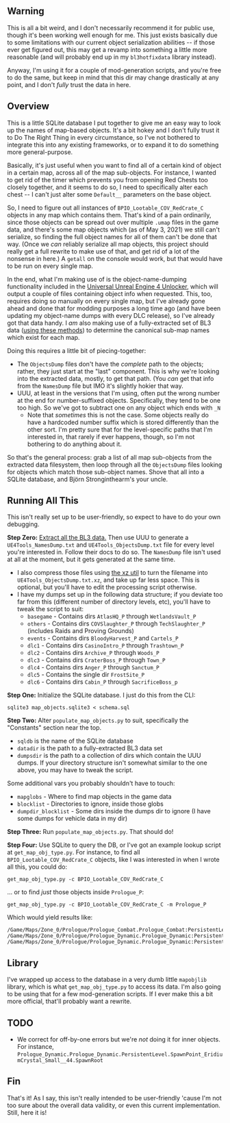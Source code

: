 Warning
-------

This is all a bit weird, and I don't necessarily recommend it for public use,
though it's been working well enough for me.  This just exists basically due
to some limitations with our current object serialization abilities -- if those
ever get figured out, this may get a revamp into something a little more
reasonable (and will probably end up in my `bl3hotfixdata` library instead).

Anyway, I'm using it for a couple of mod-generation scripts, and you're free
to do the same, but keep in mind that this dir may change drastically at any
point, and I don't *fully* trust the data in here.

Overview
--------

This is a little SQLite database I put together to give me an easy way to
look up the names of map-based objects.  It's a bit hokey and I don't
fully trust it to Do The Right Thing in every circumstance, so I've not
bothered to integrate this into any existing frameworks, or to expand it
to do something more general-purpose.

Basically, it's just useful when you want to find all of a certain kind of
object in a certain map, across all of the map sub-objects.  For instance,
I wanted to get rid of the timer which prevents you from opening Red Chests
too closely together, and it seems to do so, I need to specifically alter
each chest -- I can't just alter some `Default__` parameters on the base
object.

So, I need to figure out all instances of `BPIO_Lootable_COV_RedCrate_C`
objects in any map which contains them.  That's kind of a pain ordinarily,
since those objects can be spread out over multiple `.umap` files in the
game data, and there's some map objects which (as of May 3, 2021) we still
can't serialize, so finding the full object names for all of them can't
be done that way.  (Once we *can* reliably serialize all map objects, this
project should really get a full rewrite to make use of that, and get rid
of a lot of the nonsense in here.)  A `getall` on the console would work,
but that would have to be run on every single map.

In the end, what I'm making use of is the object-name-dumping functionality
included in the [Universal Unreal Engine 4 Unlocker](https://framedsc.github.io/GeneralGuides/universal_ue4_consoleunlocker.htm),
which will output a couple of files containing object info when requested.
This, too, requires doing so manually on every single map, but I've already
gone ahead and done that for modding purposes a long time ago (and have
been updating my object-name dumps with every DLC release), so I've already
got that data handy.  I *am* also making use of a fully-extracted set of
BL3 data ([using these methods](https://github.com/BLCM/BLCMods/wiki/Accessing-Borderlands-3-Data))
to determine the canonical sub-map names which exist for each map.

Doing this requires a little bit of piecing-together:

- The `ObjectsDump` files don't have the *complete* path to the objects;
  rather, they just start at the "last" component.  This is why we're
  looking into the extracted data, mostly, to get that path.  (You *can*
  get that info from the `NamesDump` file but IMO it's slightly hokier
  that way.
- UUU, at least in the versions that I'm using, often put the wrong number
  at the end for number-suffixed objects.  Specifically, they tend to
  be one too high.  So we've got to subtract one on any object which
  ends with `_N`
  - Note that *sometimes* this is not the case.  Some objects really do
    have a hardcoded number suffix which is stored differently than the
    other sort.  I'm pretty sure that for the level-specific paths that
    I'm interested in, that rarely if ever happens, though, so I'm not
    bothering to do anything about it.

So that's the general process: grab a list of all map sub-objects from the
extracted data filesystem, then loop through all the `ObjectsDump` files
looking for objects which match those sub-object names.  Shove that all
into a SQLite database, and Björn Stronginthearm's your uncle.

Running All This
----------------

This isn't really set up to be user-friendly, so expect to have to do your
own debugging.

**Step Zero:** [Extract all the BL3 data.](https://github.com/BLCM/BLCMods/wiki/Accessing-Borderlands-3-Data)
Then use UUU to generate a `UE4Tools_NamesDump.txt` and `UE4Tools_ObjectsDump.txt`
file for every level you're interested in.  Follow their docs to do so.  The
`NamesDump` file isn't used at all at the moment, but it gets generated at the
same time.

- I also compress those files using [the xz util](https://tukaani.org/xz/) to turn
  the filename into `UE4Tools_ObjectsDump.txt.xz`, and take up far less space.  This
  is optional, but you'll have to edit the processing script otherwise.
- I have my dumps set up in the following data structure; if you deviate too far
  from this (different number of directory levels, etc), you'll have to tweak the
  script to suit:
  - `basegame` - Contains dirs `AtlasHQ_P` through `WetlandsVault_P`
  - `others` - Contains dirs `COVSlaughter_P` through `TechSlaughter_P` (includes Raids and Proving Grounds)
  - `events` - Contains dirs `BloodyHarvest_P` and `Cartels_P`
  - `dlc1` - Contains dirs `CasinoIntro_P` through `Trashtown_P`
  - `dlc2` - Contains dirs `Archive_P` through `Woods_P`
  - `dlc3` - Contains dirs `CraterBoss_P` through `Town_P`
  - `dlc4` - Contains dirs `Anger_P` through `Sanctum_P`
  - `dlc5` - Contains the single dir `FrostSite_P`
  - `dlc6` - Contains dirs `Cabin_P` through `SacrificeBoss_p`

**Step One:** Initialize the SQLite database.  I just do this from the CLI:

    sqlite3 map_objects.sqlite3 < schema.sql

**Step Two:** Alter `populate_map_objects.py` to suit, specifically the
"Constants" section near the top.

- `sqldb` is the name of the SQLite database
- `datadir` is the path to a fully-extracted BL3 data set
- `dumpsdir` is the path to a collection of dirs which contain the UUU dumps.
  If your directory structure isn't somewhat similar to the one above, you
  may have to tweak the script.

Some additional vars you probably shouldn't have to touch:

- `mapglobs` - Where to find map objects in the game data
- `blocklist` - Directories to ignore, inside those globs
- `dumpdir_blocklist` - Some dirs inside the dumps dir to ignore (I have some
  dumps for vehicle data in my dir)

**Step Three:** Run `populate_map_objects.py`.  That should do!

**Step Four:** Use SQLite to query the DB, or I've got an example lookup
script at `get_map_obj_type.py`.  For instance, to find all `BPIO_Lootable_COV_RedCrate_C`
objects, like I was interested in when I wrote all this, you could do:

    get_map_obj_type.py -c BPIO_Lootable_COV_RedCrate_C

... or to find *just* those objects inside `Prologue_P`:

    get_map_obj_type.py -c BPIO_Lootable_COV_RedCrate_C -m Prologue_P

Which would yield results like:

    /Game/Maps/Zone_0/Prologue/Prologue_Combat.Prologue_Combat:PersistentLevel.BPIO_Lootable_COV_RedCrate_114
    /Game/Maps/Zone_0/Prologue/Prologue_Dynamic.Prologue_Dynamic:PersistentLevel.BPIO_Lootable_COV_RedCrate_114
    /Game/Maps/Zone_0/Prologue/Prologue_Dynamic.Prologue_Dynamic:PersistentLevel.BPIO_Lootable_COV_RedCrate_1290

Library
-------

I've wrapped up access to the database in a very dumb little `mapobjlib`
library, which is what `get_map_obj_type.py` to access its data.  I'm also
going to be using that for a few mod-generation scripts.  If I ever make
this a bit more official, that'll probably want a rewrite.

TODO
----

* We correct for off-by-one errors but we're *not* doing it for inner
  objects.  For instance, `Prologue_Dynamic.Prologue_Dynamic.PersistentLevel.SpawnPoint_EridiumCrystal_Small__44.SpawnRoot`

Fin
---

That's it!  As I say, this isn't really intended to be user-friendly
'cause I'm not too sure about the overall data validity, or even this
current implementation.  Still, here it is!

